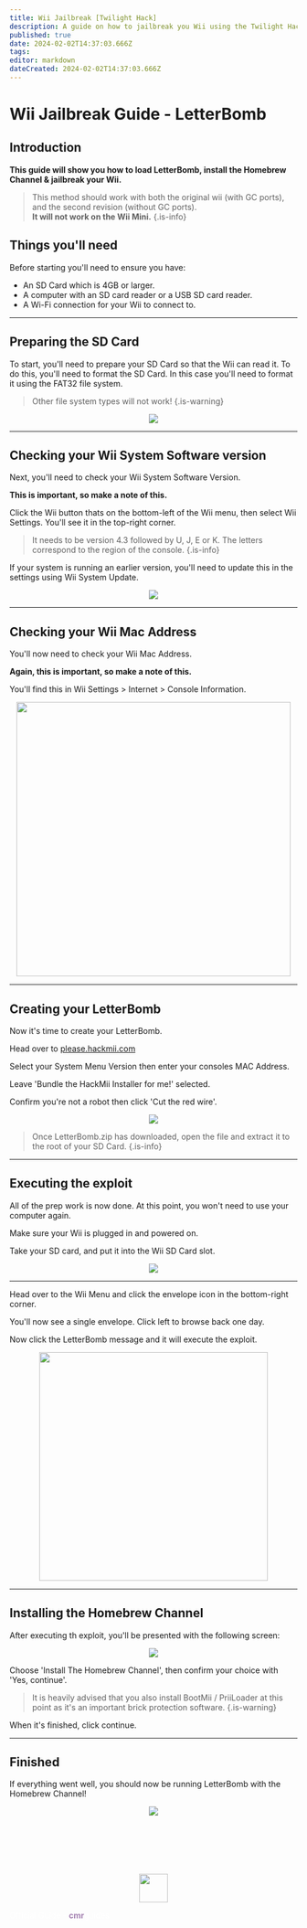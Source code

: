 ```yaml
---
title: Wii Jailbreak [Twilight Hack]
description: A guide on how to jailbreak you Wii using the Twilight Hack expliot. 
published: true
date: 2024-02-02T14:37:03.666Z
tags: 
editor: markdown
dateCreated: 2024-02-02T14:37:03.666Z
---
```


# Wii Jailbreak Guide - LetterBomb
<!--START GUIDE CONTENT UNDER THIS LINE-->
## Introduction
<b>This guide will show you how to load LetterBomb, install the Homebrew Channel & jailbreak your Wii.</b>

> This method should work with both the original wii (with GC ports), and the second revision (without GC ports).
<br><b>It will not work on the Wii Mini.</b> 
{.is-info}

## Things you'll need
Before starting you'll need to ensure you have:
- An SD Card which is 4GB or larger.
- A computer with an SD card reader or a USB SD card reader.
- A Wi-Fi connection for your Wii to connect to.

---

## Preparing the SD Card
To start, you'll need to prepare your SD Card so that the Wii can read it. To do this, you'll need to format the SD Card. In this case you'll need to format it using the FAT32 file system. 

> Other file system types will not work!
{.is-warning}

<center><img src="/guide-assets/administrator-assets/wii-jailbreak-letterbomb/images/format.webp"></center>

---

## Checking your Wii System Software version
Next, you'll need to check your Wii System Software Version. 

<b>This is important, so make a note of this. </b>

Click the Wii button thats on the bottom-left of the Wii menu, then select Wii Settings. You'll see it in the top-right corner.

> It needs to be version 4.3 followed by U, J, E or K. The letters correspond to the region of the console.
{.is-info}

If your system is running an earlier version, you'll need to update this in the settings using Wii System Update.
<br>
<center><img src="/guide-assets/administrator-assets/wii-jailbreak-letterbomb/images/wiimenu.webp"></center>

---

## Checking your Wii Mac Address
You'll now need to check your Wii Mac Address. 

<b>Again, this is important, so make a note of this. </b>

You'll find this in Wii Settings > Internet > Console Information.
<br>
<center><img src="/guide-assets/administrator-assets/wii-jailbreak-letterbomb/images/macad.webp" height="480"></center>

---

## Creating your LetterBomb
Now it's time to create your LetterBomb. 

Head over to <a href="http://please.hackmii.com" target="_blank">please.hackmii.com</a>

Select your System Menu Version then enter your consoles MAC Address.

Leave 'Bundle the HackMii Installer for me!' selected.

Confirm you're not a robot then click 'Cut the red wire'.
<br>
<center><img src="/guide-assets/administrator-assets/wii-jailbreak-letterbomb/images/lb.png" height=""></center>

> Once LetterBomb.zip has downloaded, open the file and extract it to the root of your SD Card.
{.is-info}

---

## Executing the exploit
All of the prep work is now done. At this point, you won't need to use your computer again.

Make sure your Wii is plugged in and powered on. 

Take your SD card, and put it into the Wii SD Card slot.
<br>
<center><img src="/guide-assets/administrator-assets/wii-jailbreak-letterbomb/images/sd.webp" height=""></center>

---

Head over to the Wii Menu and click the envelope icon in the bottom-right corner. 

You'll now see a single envelope. Click left to browse back one day. 

Now click the LetterBomb message and it will execute the exploit.
<br>
<center><img src="/guide-assets/administrator-assets/wii-jailbreak-letterbomb/images/bomb.webp" height="400"></center>

---

## Installing the Homebrew Channel

After executing th exploit, you'll be presented with the following screen:
<br>
<center><img src="/guide-assets/administrator-assets/wii-jailbreak-letterbomb/images/hackmii.webp" height=""></center>

Choose 'Install The Homebrew Channel', then confirm your choice with 'Yes, continue'. 

> It is heavily advised that you also install BootMii / PriiLoader at this point as it's an important brick protection software. 
{.is-warning}

When it's finished, click continue.

---

## Finished

If everything went well, you should now be running LetterBomb with the Homebrew Channel!
<br>
<center><img src="/guide-assets/administrator-assets/wii-jailbreak-letterbomb/images/brew.webp" height=""></center>

<!--DO NOT EDIT THIS FOOTER. ALL GUIDE CONTENT SHOULD GO ABOVE!-->
<br>
<br>
<br>
<br>
<br>
<br>
<footer>
  <div class="waves">
    <div class="wave" id="wave1"></div>
    <div class="wave" id="wave2"></div>
    <div class="wave" id="wave3"></div>
    <div class="wave" id="wave4"></div>
  </div>
  <center><img src="/book_purple.png" height=50></center>
  <p><font color="white">Official Guide - <b><font color="a582b2">cmr</font></b>guides</font></p>
</footer>
<!--DO NOT EDIT THIS FOOTER-->